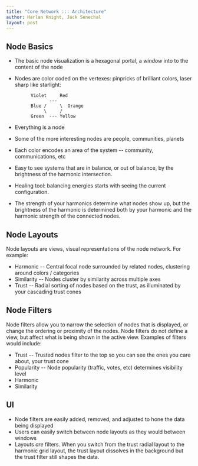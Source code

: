 ```yaml
---
title: "Core Network ::: Architecture"
author: Harlan Knight, Jack Senechal
layout: post
---
```


Node Basics
-----------

 * The basic node visualization is a hexagonal portal, a _window_ into to the content of the node
 * Nodes are color coded on the vertexes: pinpricks of brilliant colors, laser sharp like starlight:

             Violet     Red
                    ---
             Blue /     \  Orange
                  \     /
             Green  --- Yellow

 * Everything is a node
 * Some of the more interesting nodes are people, communities, planets
 * Each color encodes an area of the system -- community, communications, etc
 * Easy to see systems that are in balance, or out of balance, by the brightness of the harmonic intersection.
 * Healing tool: balancing energies starts with seeing the current configuration.
 * The strength of your harmonics determine what nodes show up, but the brightness of the harmonic is determined both by your harmonic and the harmonic strength of the connected nodes.

Node Layouts
------------

Node layouts are views, visual representations of the node network. For example:

 * Harmonic -- Central focal node surrounded by related nodes, clustering around colors / categories
 * Similarity -- Nodes cluster by similarity across multiple axes
 * Trust -- Radial sorting of nodes based on the trust, as illuminated by your cascading trust cones

Node Filters
------------

Node filters allow you to narrow the selection of nodes that is displayed, or change the ordering or proximity of the nodes. Node filters do not define a view, but affect what is being shown in the active view. Examples of filters would include:

 * Trust -- Trusted nodes filter to the top so you can see the ones you care about, your trust cone
 * Popularity -- Node popularity (traffic, votes, etc) determines visibility level
 * Harmonic
 * Similarity

UI
--

* Node filters are easily added, removed, and adjusted to hone the data being displayed
* Users can easily switch between node layouts as they would between windows
* Layouts *are* filters. When you switch from the trust radial layout to the harmonic grid layout, the trust layout dissolves in the background but the trust filter still shapes the data.
